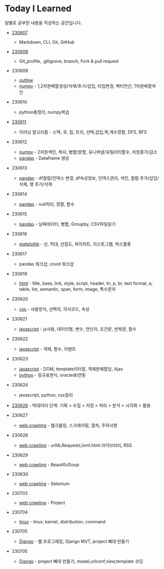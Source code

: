 # Today I Learned

일별로 공부한 내용을 작성하는 공간입니다.

- [230607](./2306/230607/TIL0607.md)
    - Markdown, CLI, Git, GitHub

- [230608](./2306/230608/TIL0608.md)
    - Git_profile, .gitignore, branch, Fork & pull request

- 230609
    - [outline](./2306/230609/TIL0609_outline.md)
    - [numpy](./2306/230609/TIL06009_numpy.md) - 1,2차원배열생성/삭제/추가/삽입, 타입변경, 벡터연산, 1차원배열색인

- 230610
    - python총정리, numpy복습

- [230611](./2306/230611/TIL0611.md)
    - 이러닝 알고리즘 - 스택, 큐, 힙, 트리, 선택,삽입,퀵,계수정렬, DFS, BFS

- 230612
    - [numpy](./2306/230612/TIL0612_numpy.md) - 2차원색인, 복사, 병합/분할, 유니버셜/유틸리티함수, 차원증가/감소
    - [pandas](./2306/230612/TIL0612_pandas.md) - Dataframe 생성

- 230613
    - [pandas](./2306/230613/TIL0613_pandas.md) - df컬럼/인덱스 변경, df속성정보, 인덱스관리, 색인, 컬럼 추가/삽입/삭제, 행 추가/삭제

- 230614
    - [pandas](./2306/230614/TIL0614_pandas.md) - null처리, 정렬, 함수

- 230615
    - [pandas](./2306/230615/TIL0615_pandas.md) - 날짜데이터, 병합, Groupby, CSV파일읽기

- 230616
    - [matplotlib](./2306/230616/TIL0616_matplotlib.md) - 선, 막대, 산점도, 파이차트, 히스토그램, 박스플롯

- 230617
    - pandas 워크샵, covid 워크샵

- 230619
    - [html](./2306/230619/TIL0619_html.md) - title, base, link, style, script, header, hr, p, br, text format, a, table, list, semantic, span, form, image, 특수문자

- 230620
    - [css](./2306/230620/TIL0620_css.md) - 사용방식, 선택자, 의사코드, 속성

- 230621
    - [javascript](./2306/230621/TIL0621_javascript.md) - js사용, 데이터형, 변수, 연산자, 조건문, 반복문, 함수

- 230622
    - [javascript](./2306/230622/TIL0622_javascript.md) - 객체, 함수, 이벤트

- 230623
    - [javascript](./2306/230623/TIL0623_javascript.md) - DOM, template리터럴, 객체분해할당, Ajax
    - [python](./2306/230623/TIL0623_python.md) - 정규표현식, oracledb연동

- 230624
    - javascript, python, css정리

- [230626](./2306/230626/TIL0626.md) - 빅데이터 단계: 기획 > 수집 > 저장 > 처리 > 분석 > 시각화 > 활용

- 230627
    - [web crawling](./2306/230627/TIL0627_webcrawling.md) - 웹크롤링, 스크래이핑, 절차, 주의사항

- 230628
    - [web crawling](./2306/230628/TIL0628_webcrawling.md) - urllib,Requests,lxml.html 라이브러리, RSS

- 230629
    - [web crawling](./2306/230629/TIL0629_webcrawling.md) - BeautifulSoup

- 230630
    - [web crawling](./2306/230630/TIL0630_webcrawling.md) - Selenium

- 230703
    - [web crawling](./2307/230703/TIL0703_webcrawling.md) - Project

- 230704
    - [linux](./2307/230704/TIL0704_linux.md) - linux, kernel, distribution, command

- 230705
    - [Django](./2307/230705/TIL0705_Django.md) - 웹 프로그래밍, Django MVT, project 뼈대 만들기

- 230705
    - [Django](./2307/230706/TIL0706_Django.md) - project 뼈대 만들기, model,urlconf,view,template 코딩